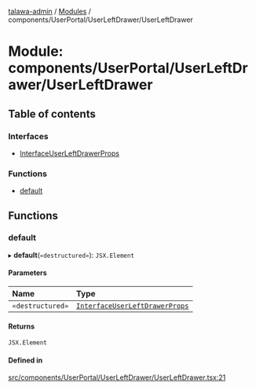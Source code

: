 [talawa-admin](../README.md) / [Modules](../modules.md) / components/UserPortal/UserLeftDrawer/UserLeftDrawer

# Module: components/UserPortal/UserLeftDrawer/UserLeftDrawer

## Table of contents

### Interfaces

- [InterfaceUserLeftDrawerProps](../interfaces/components_UserPortal_UserLeftDrawer_UserLeftDrawer.InterfaceUserLeftDrawerProps.md)

### Functions

- [default](components_UserPortal_UserLeftDrawer_UserLeftDrawer.md#default)

## Functions

### default

▸ **default**(`«destructured»`): `JSX.Element`

#### Parameters

| Name | Type |
| :------ | :------ |
| `«destructured»` | [`InterfaceUserLeftDrawerProps`](../interfaces/components_UserPortal_UserLeftDrawer_UserLeftDrawer.InterfaceUserLeftDrawerProps.md) |

#### Returns

`JSX.Element`

#### Defined in

[src/components/UserPortal/UserLeftDrawer/UserLeftDrawer.tsx:21](https://github.com/pateldivyesh1323/talawa-admin/blob/cd0a761/src/components/UserPortal/UserLeftDrawer/UserLeftDrawer.tsx#L21)
